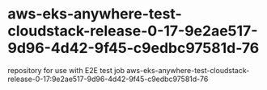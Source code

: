 # aws-eks-anywhere-test-cloudstack-release-0-17-9e2ae517-9d96-4d42-9f45-c9edbc97581d-76
repository for use with E2E test job aws-eks-anywhere-test-cloudstack-release-0-17:9e2ae517-9d96-4d42-9f45-c9edbc97581d-76
